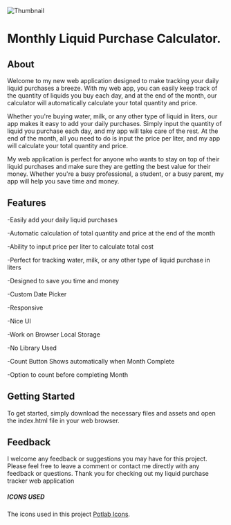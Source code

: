 ![Thumbnail](https://i.ibb.co/9cP0xd0/20221031-211131.png)


# Monthly Liquid Purchase Calculator.
## About
Welcome to my new web application designed to make tracking your daily liquid purchases a breeze. With my web app, you can easily keep track of the quantity of liquids you buy each day, and at the end of the month, our calculator will automatically calculate your total quantity and price.

Whether you're buying water, milk, or any other type of liquid in liters, our app makes it easy to add your daily purchases. Simply input the quantity of liquid you purchase each day, and my app will take care of the rest. At the end of the month, all you need to do is input the price per liter, and my app will calculate your total quantity and price.

My web application is perfect for anyone who wants to stay on top of their liquid purchases and make sure they are getting the best value for their money. Whether you're a busy professional, a student, or a busy parent, my app will help you save time and money.

## Features

-Easily add your daily liquid purchases


-Automatic calculation of total quantity and price at the end of the month


-Ability to input price per liter to calculate total cost


-Perfect for tracking water, milk, or any other type of liquid purchase in liters


-Designed to save you time and money


-Custom Date Picker  


-Responsive 


-Nice UI 


-Work on Browser Local Storage


-No Library Used    


-Count Button Shows automatically when Month Complete 


-Option to count before completing Month 

## Getting Started

To get started, simply download the necessary files and assets and open the index.html file in your web browser.

## Feedback

I welcome any feedback or suggestions you may have for this project. Please feel free to leave a comment or contact me directly with any feedback or questions.
Thank you for checking out my liquid purchase tracker web application

##### ICONS USED
The icons used in this project [Potlab Icons](https://www.potlabicons.com/).


